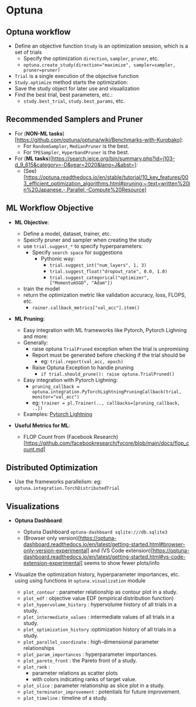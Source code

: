 # Optuna

## Optuna workflow

- Define an objective function `Study` is an optimization session, which is a set of trials
  - Specify the optimization `direction`, `sampler`, `pruner`, etc.
  - `optuna.create_study(direction="maximize", sampler=sampler, pruner=pruner)`
- `Trial` is a single execution of the objective function
- `Study.optimize` method starts the optimization:
- Save the study object for later use and visualization
- Find the best trial, best parameters, etc.:
  - `study.best_trial`, `study.best_params`, etc.

## Recommended Samplers and Pruner

- For (**NON-ML tasks**)[https://github.com/optuna/optuna/wiki/Benchmarks-with-Kurobako]:
  - For `RandomSampler`, `MedianPruner` is the best.
  - For `TPESampler`, `HyperbandPruner` is the best.
- For (**ML tasks**)[https://search.ieice.org/bin/summary.php?id=j103-d_9_615&category=-D&year=2020&lang=J&abst=]:
  - (See)[https://optuna.readthedocs.io/en/stable/tutorial/10_key_features/003_efficient_optimization_algorithms.html#pruning:~:text=written%20in%20Japanese.-,Parallel,-Compute%20Resource]

## ML Workflow Objective

- **ML Objective**:

  - Define a model, dataset, trainer, etc.
  - Speicify pruner and sampler when creating the study
  - use `trial.suggest_*` to specify hyperparameters:
    - Specify `search space` for suggestions
      - Pythonic way:
        - `trial.suggest_int("num_layers", 1, 3)`
        - `trial.suggest_float("dropout_rate", 0.0, 1.0)`
        - `trial.suggest_categorical("optimizer", ["MomentumSGD", "Adam"])`
  - train the model
  - return the optimization metric like validation accuracy, loss, FLOPS, etc.
    - `rainer.callback_metrics["val_acc"].item()`

- **ML Pruning**:

  - Easy integration with ML frameworks like Pytorch, Pytorch Lighning and more:
  - Generally:
    - raise optuna `TrialPruned` exception when the trial is unpromising
    - Report must be generated before checking if the trial should be
      - eg: `trial.report(val_acc, epoch)`
    - Raise Optuna Exception to handle pruning
      - `if trial.should_prune(): raise optuna.TrialPruned()`
  - Easy integration with Pytorch Lighning:
    - `pruning_callback = optuna.integration.PyTorchLightningPruningCallback(trial, monitor="val_acc")`
    - eg: `trainer = pl.Trainer(.., callbacks=[pruning_callback, ..])`
  - Examples: [Pytorch Lightning](https://github.com/optuna/optuna-examples/tree/main/pytorch)

- **Useful Metrics for ML**:
  - FLOP Count from (Facebook Research)[https://github.com/facebookresearch/fvcore/blob/main/docs/flop_count.md]

## Distributed Optimization

- Use the frameworks parallelism: eg: `optuna.integration.TorchDistributedTrial`

## Visualizations

- **Optuna Dashboard**:

  - Optuna Dashboard `optuna-dashboard sqlite:///db.sqlite3`
  - (Browser only version)[https://optuna-dashboard.readthedocs.io/en/latest/getting-started.html#browser-only-version-experimental] and (VS Code extension)[https://optuna-dashboard.readthedocs.io/en/latest/getting-started.html#vs-code-extension-experimental] seems to show fewer plots/info

- Visualize the optimization history, hyperparameter importances, etc. using
  using functions in `optuna.visualization` module
  - `plot_contour` : parameter relationship as contour plot in a study.
  - `plot_edf` : objective value EDF (empirical distribution function)
  - `plot_hypervolume_history` : hypervolume history of all trials in a study.
  - `plot_intermediate_values` : intermediate values of all trials in a study.
  - `plot_optimization_history` :optimization history of all trials in a study.
  - `plot_parallel_coordinate` : high-dimensional parameter relationships
  - `plot_param_importances` : hyperparameter importances.
  - `plot_pareto_front` : the Pareto front of a study.
  - `plot_rank` :
    - parameter relations as scatter plots
    - with colors indicating ranks of target value.
  - `plot_slice` : parameter relationship as slice plot in a study.
  - `plot_terminator_improvement` : potentials for future improvement.
  - `plot_timeline` : timeline of a study.
